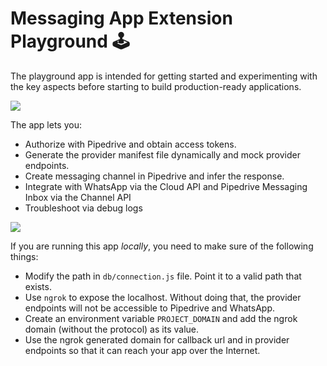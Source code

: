 # Messaging App Extension Playground 🕹

The playground app is intended for getting started and experimenting with the key aspects before starting to build production-ready applications.

![](https://user-images.githubusercontent.com/19341550/176623698-0e114f30-c1bc-4709-bb01-e8a40faa14a9.gif)

The app lets you:

- Authorize with Pipedrive and obtain access tokens.
- Generate the provider manifest file dynamically and mock provider endpoints.
- Create messaging channel in Pipedrive and infer the response.
- Integrate with WhatsApp via the Cloud API and Pipedrive Messaging Inbox via the Channel API
- Troubleshoot via debug logs

![](https://cdn.glitch.global/bc471203-097e-4130-886b-48ce20145aa7/0176059b-e29f-465e-af31-006c5f7bfd19.image.png?v=1656575221241)

If you are running this app _locally_, you need to make sure of the following things:

- Modify the path in `db/connection.js` file. Point it to a valid path that exists.
- Use `ngrok` to expose the localhost. Without doing that, the provider endpoints will not be accessible to Pipedrive and WhatsApp.
- Create an environment variable `PROJECT_DOMAIN` and add the ngrok domain (without the protocol) as its value.
- Use the ngrok generated domain for callback url and in provider endpoints so that it can reach your app over the Internet.
